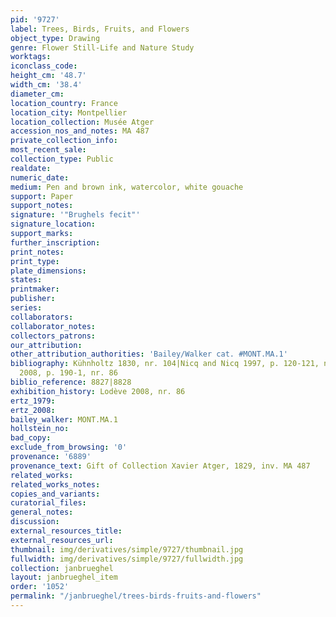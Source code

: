 ```yaml
---
pid: '9727'
label: Trees, Birds, Fruits, and Flowers
object_type: Drawing
genre: Flower Still-Life and Nature Study
worktags:
iconclass_code:
height_cm: '48.7'
width_cm: '38.4'
diameter_cm:
location_country: France
location_city: Montpellier
location_collection: Musée Atger
accession_nos_and_notes: MA 487
private_collection_info:
most_recent_sale:
collection_type: Public
realdate:
numeric_date:
medium: Pen and brown ink, watercolor, white gouache
support: Paper
support_notes:
signature: '"Brughels fecit"'
signature_location:
support_marks:
further_inscription:
print_notes:
print_type:
plate_dimensions:
states:
printmaker:
publisher:
series:
collaborators:
collaborator_notes:
collectors_patrons:
our_attribution:
other_attribution_authorities: 'Bailey/Walker cat. #MONT.MA.1'
bibliography: Kühnholtz 1830, nr. 104|Nicq and Nicq 1997, p. 120-121, nr. 79|Lodève
  2008, p. 190-1, nr. 86
biblio_reference: 8827|8828
exhibition_history: Lodève 2008, nr. 86
ertz_1979:
ertz_2008:
bailey_walker: MONT.MA.1
hollstein_no:
bad_copy:
exclude_from_browsing: '0'
provenance: '6889'
provenance_text: Gift of Collection Xavier Atger, 1829, inv. MA 487
related_works:
related_works_notes:
copies_and_variants:
curatorial_files:
general_notes:
discussion:
external_resources_title:
external_resources_url:
thumbnail: img/derivatives/simple/9727/thumbnail.jpg
fullwidth: img/derivatives/simple/9727/fullwidth.jpg
collection: janbrueghel
layout: janbrueghel_item
order: '1052'
permalink: "/janbrueghel/trees-birds-fruits-and-flowers"
---
```

